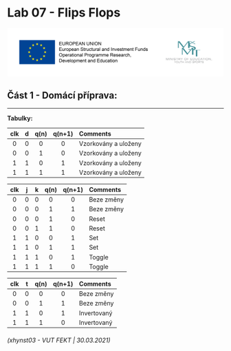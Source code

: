 # Lab 07 - Flips Flops

![Logo](images/logolink_eng.jpg)

## Část 1 - Domácí příprava:
------------------------------------------------------------------------

**Tabulky:**

   | **clk** | **d** | **q(n)** | **q(n+1)** | **Comments** |
   | :-: | :-: | :-: | :-: | :-- |
   | 0 | 0 | 0 | 0 | Vzorkovány a uloženy   |
   | 0 | 0 | 1 | 0 | Vzorkovány a uloženy   |
   | 1 | 1 | 0 | 1 | Vzorkovány a uloženy   |
   | 1 | 1 | 1 | 1 | Vzorkovány a uloženy   |
   
   
   
   
   | **clk** | **j** | **k** | **q(n)** | **q(n+1)** | **Comments** |
   | :-: | :-: | :-: | :-: | :-: | :-- |
   | 0 | 0 | 0 | 0 | 0 | Beze změny  |  
   | 0 | 0 | 0 | 1 | 1 | Beze změny  |
   | 0 | 0 | 0 | 1 | 0 | Reset       |
   | 0 | 0 | 1 | 1 | 0 | Reset       |
   | 1 | 1 | 0 | 0 | 1 | Set         |
   | 1 | 1 | 0 | 1 | 1 | Set         |
   | 1 | 1 | 1 | 0 | 1 | Toggle      |
   | 1 | 1 | 1 | 1 | 0 | Toggle      |
   
   
   
   
   | **clk** | **t** | **q(n)** | **q(n+1)** | **Comments** |
   | :-: | :-: | :-: | :-: | :-- |
   | 0 | 0 | 0 | 0 | Beze změny        |
   | 0 | 0 | 1 | 1 | Beze změny 	     |
   | 1 | 1 | 0 | 1 | Invertovaný       |
   | 1 | 1 | 1 | 0 | Invertovaný       |
   
   
   ###### (xhynst03 - VUT FEKT  |  30.03.2021)
  
